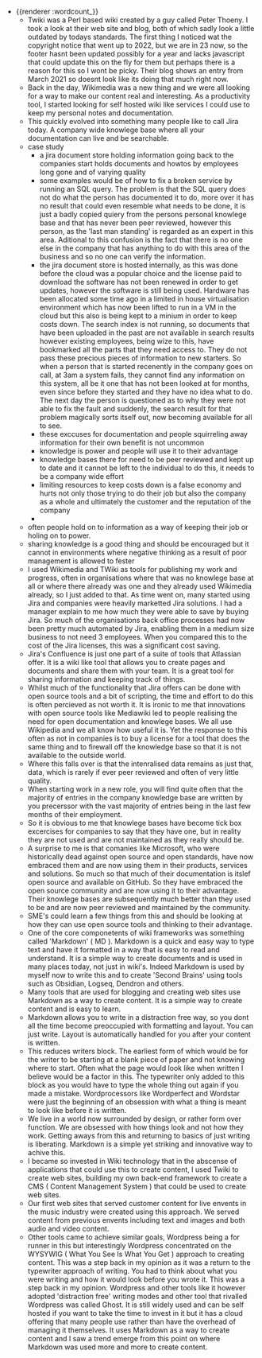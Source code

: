 - {{renderer :wordcount_}}
	- Twiki was a Perl based wiki created by a guy called Peter Thoeny. I took a look at their web site and blog, both of which sadly look a little outdated by todays standards. The first thing I noticed wat the copyright notice that went up to 2022, but we are in 23 now, so the footer hasnt been updated possibly for a year and lacks javascript that could update this on the fly for them but perhaps there is a reason for this so I wont be picky. Their blog shows an entry from March 2021 so doesnt look like its doing that much right now.
	- Back in the day, Wikimedia was a new thing and we were all looking for a way to make our content real and interesting. As a productivity tool, I started looking for self hosted wiki like services I could use to keep my personal notes and documentation.
	- This quickly evolved into something many people like to call Jira today. A company wide knowlege base where all your documentation can live and be searchable.
	- case study
		- a jira document store holding information going back to the companies start holds documents and howtos by employees long gone and of varying quality
		- some examples would be of how to fix a broken service by running an SQL query. The problem is that the SQL query does not do what the person has documented it to do, more over it has no result that could even resemble what needs to be done, it is just a badly copied quiery from the persons personal knowlege base and that has never been peer reviewed, however this person, as the 'last man standing' is regarded as an expert in this area. Aditional to this confusion is the fact that there is no one else in the company that has anything to do with this area of the business and so no one can verify the information.
		- the jira document store is hosted internally, as this was done before the cloud was a popular choice and the license paid to download the software has not been renewed in order to get updates, however the software is still being used. Hardware has been allocated some time ago in a limited in house virtualisation environment which has now been lifted to run in a VM in the cloud but this also is being kept to a minium in order to keep costs down. The search index is not running, so documents that have been uploaded in the past are not available in search results however existing employees, being wize to this, have bookmarked all the parts that they need access to. They do not pass these precious pieces of information to new starters. So when a person that is started recenently in the company goes on call, at 3am a system fails, they cannot find any information on this system, all be it one that has not been looked at for months, even since before they started and they have no idea what to do. The next day the person is questioned as to why they were not able to fix the fault and suddenly, the search result for that problem magically sorts itself out, now becoming available for all to see. 
		- these exccuses for documentation and people squirreling away information for their own benefit is not uncommon 
		- knowledge is power and people will use it to their advantage
		- knowledge bases there for need to be peer reviewed and kept up to date and it cannot be left to the individual to do this, it needs to be a company wide effort
		- limiting resources to keep costs down is a false economy and hurts not only those trying to do their job but also the company as a whole and ultimately the customer and the reputation of the company
		- 
	- often people hold on to information as a way of keeping their job or holing on to power.
	- sharing knowledge is a good thing and should be encouraged but it cannot in environments where negative thinking as a result of poor management is allowed to fester
	- I used Wikimedia and TWiki as tools for publishing my work and progress, often in organisations where that was no knowlege base at all or where there already was one and they already used Wikimedia already, so I just added to that. As time went on, many started using Jira and companies were heavily marketted Jira solutions. I had a manager explain to me how much they were able to save by buying Jira. So much of the organisations back office processes had now been pretty much automated by Jira, enabling them in a medium size business to not need 3 employees. When you compared this to the cost of the Jira licenses, this was a significant cost saving. 
	- Jira's Confluence is just one part of a suite of tools that Atlassian offer. It is a wiki like tool that allows you to create pages and documents and share them with your team. It is a great tool for sharing information and keeping track of things. 
	- Whilst much of the functionality that Jira offers can be done with open source tools and a bit of scripting, the time and effort to do this is often percieved as not worth it. It is ironic to me that innovations with open source tools like Mediawiki led to people realising the need for open documentation and knowlege bases. We all use Wikipedia and we all know how useful it is. Yet the response to this often as not in companies is to buy a license for a tool that does the same thing and to firewall off the knowledge base so that it is not available to the outside world. 
	- Where this falls over is that the intenralised data remains as just that, data, which is rarely if ever peer reviewed and often of very little quality. 
	- When starting work in a new role, you will find quite often that the majority of entries in the company knowledge base are written by you precerssor with the vast majority of entries being in the last few months of their employment.
	- So it is obvious to me that knowlege bases have become tick box excercises for companies to say that they have one, but in reality they are not used and are not maintained as they really should be.
	- A surprise to me is that comanies like Microsoft, who were historically dead against open source and open standards, have now embraced them and are now using them in their products, services and solutions. So much so that much of their documentation is itslef open source and available on GitHub. So they have embraced the open source community and are now using it to their advantage. Their knowlege bases are subsequently much better than they used to be and are now peer reviewed and maintained by the community.
	- SME's could learn a few things from this and should be looking at how they can use open source tools and thinking to their advantage.
	- One of the core componetents of wiki frameworks was something called 'Markdown' ( MD ). Markdown is a quick and easy way to type text and have it formatted in a way that is easy to read and understand. It is a simple way to create documents and is used in many places today, not just in wiki's. Indeed Markdown is used by myself now to write this and to create 'Second Brains' using tools such as Obsidian, Logseq, Dendron and others.
	- Many tools that are used for blogging and creating web sites use Markdown as a way to create content. It is a simple way to create content and is easy to learn.
	- Markdown allows you to write in a distraction free way, so you dont all the time become preoccupied with formatting and layout. You can just write. Layout is automatically handled for you after your content is written.
	- This reduces writers block. The earliest form of which would be for the writer to be starting at a blank piece of paper and not knowing where to start. Often what the page would look like when written I believe would be a factor in this. The typewriter only added to this block as you would have to type the whole thing out again if you made a mistake. Wordprocessors like Wordperfect and Wordstar were just the beginning of an obsession with what a thing is meant to look like before it is written. 
	- We live in a world now surrounded by design, or rather form over function. We are obsessed with how things look and not how they work. Getting aways from this and returning to basics of just writing is liberating. Markdown is a simple yet striking and innovative way to achive this.
	- I became so invested in  Wiki technology that in the abscense of applications that could use this to create content, I used Twiki to create web sites, building my own back-end framework to create a CMS ( Content Management System ) that could be used to create web sites. 
	- Our first web sites that served customer content for live envents in the music industry were created using this approach. We served content from previous envents including text and images and both audio and video content.
	- Other tools came to achieve similar goals, Wordpress being a for runner in this but interestingly Wordpress concentrated on the WYSYWIG ( What You See Is What You Get ) approach to creating content. This was a step back in my opinion as it was a return to the typewriter approach of writing. You had to think about what you were writing and how it would look before you wrote it. This was a step back in my opinion. Wordpress and other tools like it however adopted 'distraction free' writing modes and other tool that rivalled Wordpress was called Ghost. It is still widely used and can be self hosted if you want to take the time to invest in it but it has a cloud offering that many people use rather than have the overhead of managing it themselves. It uses Markdown as a way to create content and I saw a trend emerge from this point on where Markdown was used more and more to create content.
	